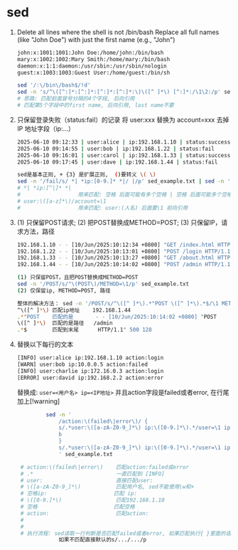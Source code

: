 # sed
1. Delete all lines where the shell is not /bin/bash
   Replace all full names (like "John Doe") with just the first name (e.g., "John")
    ```bash
    john:x:1001:1001:John Doe:/home/john:/bin/bash
    mary:x:1002:1002:Mary Smith:/home/mary:/bin/bash
    daemon:x:1:1:daemon:/usr/sbin:/usr/sbin/nologin
    guest:x:1003:1003:Guest User:/home/guest:/bin/sh  
    ```
    ```bash
    sed '/:\/bin\/bash$/!d'                                                           # 第一问
    sed -n 's/^\([^:]*:[^:]*:[^:]*:[^:]*:\)\([^ ]*\) [^:]*:/\1\2:/p' sed_example.txt  # 第二问
    # 思路: 匹配前面冒号分隔的4个字段, 后向引用
    # 匹配第5个字段中的first name, 后向引用, last name不要  
    ```
2. 只保留登录失败（status:fail）的记录
   将 user:xxx 替换为 account=xxx
   去掉 IP 地址字段（ip:...）
   ```bash
   2025-06-10 09:12:33 | user:alice | ip:192.168.1.10 | status:success
   2025-06-10 09:14:55 | user:bob | ip:192.168.1.22 | status:fail
   2025-06-10 09:16:01 | user:carol | ip:192.168.1.33 | status:success
   2025-06-10 09:17:45 | user:dave | ip:192.168.1.44 | status:fail
   ```
   ```bash
   sed是基本正则, + {3} 是扩展正则,  ()要转义 \( \)
   sed -n '/fail/s/ *| *ip:[0-9.]* *|/ |/p' sed_example.txt | sed -n 's/user:\([a-z]*\)/account=\1/p'
   # *| *ip:[^|]* *| 
   #                  用来匹配: 空格 后面可能有多个空格 | 空格 后面可能多个空格 ip: 匹配192.168.1.10 空格 后面可能有多个空格 |
   # user:\([a-z]*\)/account=\1
   #                  用来匹配: user:(人名) 后面要\1 前向引用
   ```
3. (1) 只保留POST请求; (2) 把POST替换成METHOD=POST; (3) 只保留IP，请求方法，路径
    ```bash
    192.168.1.10 - - [10/Jun/2025:10:12:34 +0800] "GET /index.html HTTP/1.1" 200 5123
    192.168.1.22 - - [10/Jun/2025:10:13:01 +0800] "POST /login HTTP/1.1" 403 1024
    192.168.1.33 - - [10/Jun/2025:10:13:27 +0800] "GET /about.html HTTP/1.1" 200 2560
    192.168.1.44 - - [10/Jun/2025:10:14:02 +0800] "POST /admin HTTP/1.1" 500 128
    ```
    ```bash
    (1) 只保留POST，且把POST替换成METHOD=POST
    sed -n '/POST/s/"\(POST\)/METHOD=\1/p' sed_example.txt
    (2) 仅保留ip, METHOD=POST, 路径

    整体的解决方法： sed -n '/POST/s/^\([^ ]*\).*"POST \([^ ]*\).*$/\1 METHOD=POST \2/p' sed_example.txt
    ^\([^ ]*\) 匹配ip地址    192.168.1.44
    .*"POST    匹配的是       - - [10/Jun/2025:10:14:02 +0800] "POST
    \([^ ]*\)  匹配的是路径   /admin 
    .*$        匹配到末尾      HTTP/1.1" 500 128
    ```
4. 替换以下每行的文本
   ```bash
   [INFO] user:alice ip:192.168.1.10 action:login
   [WARN] user:bob ip:10.0.0.5 action:failed
   [INFO] user:charlie ip:172.16.0.3 action:login
   [ERROR] user:david ip:192.168.2.2 action:error
   ```
   替换成: ```user=<用户名> ip=<IP地址>```
   并且action字段是failed或者error, 在行尾加上[!warning]

   ```bash
            sed -n '
                /action:\(failed\|error\)/ {
                s/.*user:\([a-zA-Z0-9_]*\) ip:\([0-9.]*\).*/user=\1 ip=\2 [!warning]/p
                b
                }
                s/.*user:\([a-zA-Z0-9_]*\) ip:\([0-9.]*\).*/user=\1 ip=\2/p
                ' sed_example.txt

    # action:\(failed\|error\)    匹配action:failed或error
    # .*                          一直匹配到 [INFO] 
    # user:                       直接匹配user:
    # \([a-zA-Z0-9_]*\)           匹配用户名, sed不能使用\w和+
    # 空格ip:                     匹配 ip:
    # \([0-9.]*\)                 匹配192.168.1.10
    # 空格                        匹配空格
    # action:                     匹配action:
    # 
    # 
    # 执行流程: sed读取一行判断是否匹配failed或者error, 如果匹配执行{ }里面的语句, 最后break
                如果不匹配直接默认的s/.../.../p
   ```

